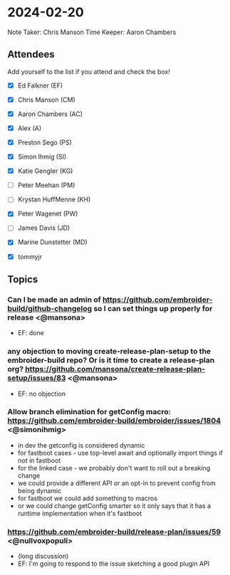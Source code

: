 # 2024-02-20

Note Taker: Chris Manson
Time Keeper: Aaron Chambers

## Attendees

Add yourself to the list if you attend and check the box!

- [x] Ed Falkner (EF)
- [x] Chris Manson (CM)
- [x] Aaron Chambers (AC)
- [x] Alex (A)
- [x] Preston Sego (PS)
- [x] Simon Ihmig (SI)
- [x] Katie Gengler (KG)
- [ ] Peter Meehan (PM)
- [ ] Krystan HuffMenne (KH)
- [x] Peter Wagenet (PW)
- [ ] James Davis (JD)
- [x] Marine Dunstetter (MD)
- [x] tommyjr


## Topics

### Can I be made an admin of https://github.com/embroider-build/github-changelog so I can set things up properly for release <@mansona>

- EF: done

### any objection to moving create-release-plan-setup to the embroider-build repo? Or is it time to create a release-plan org? https://github.com/mansona/create-release-plan-setup/issues/83 <@mansona>

- EF: no objection


### Allow branch elimination for getConfig macro: https://github.com/embroider-build/embroider/issues/1804 <@simonihmig>

- in dev the getconfig is considered dynamic
- for fastboot cases - use top-level await and optionally import things if not in fastboot
- for the linked case - we probably don't want to roll out a breaking change
- we could provide a different API or an opt-in to prevent config from being dynamic
- for fastboot we could add something to macros 
- or we could change getConfig smarter so it only says that it has a runtime implementation when it's fastboot

### https://github.com/embroider-build/release-plan/issues/59 <@nullvoxpopuli>

- (long discussion)
- EF: I'm going to respond to the issue sketching a good plugin API

